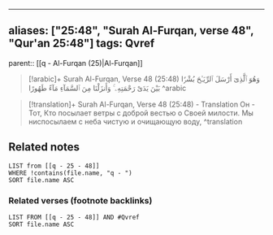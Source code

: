 
---
aliases: ["25:48", "Surah Al-Furqan, verse 48", "Qur'an 25:48"]
tags: Qvref
---

parent:: [[q - Al-Furqan (25)|Al-Furqan]]

> [!arabic]+ Surah Al-Furqan, Verse 48 (25:48)
> <span class="quran-arabic">وَهُوَ ٱلَّذِىٓ أَرْسَلَ ٱلرِّيَـٰحَ بُشْرًۢا بَيْنَ يَدَىْ رَحْمَتِهِۦ ۚ وَأَنزَلْنَا مِنَ ٱلسَّمَآءِ مَآءً طَهُورًا</span>
^arabic

> [!translation]+ Surah Al-Furqan, Verse 48 (25:48) - Translation
> Он - Тот, Кто посылает ветры с доброй вестью о Своей милости. Мы ниспосылаем с неба чистую и очищающую воду,
^translation



## Related notes
```dataview
LIST from [[q - 25 - 48]]
WHERE !contains(file.name, "q - ")
SORT file.name ASC
```

### Related verses (footnote backlinks)
```dataview
LIST FROM [[q - 25 - 48]] AND #Qvref
SORT file.name ASC
```


